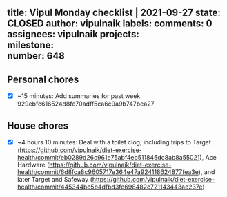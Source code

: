 title:	Vipul Monday checklist | 2021-09-27
state:	CLOSED
author:	vipulnaik
labels:	
comments:	0
assignees:	vipulnaik
projects:	
milestone:	
number:	648
--
## Personal chores

- [x] ~15 minutes: Add summaries for past week 929ebfc616524d8fe70adff5ca6c9a9b747bea27

## House chores

- [x] ~4 hours 10 minutes: Deal with a toilet clog, including trips to Target (https://github.com/vipulnaik/diet-exercise-health/commit/eb0289d26c961e75abf4eb511845dc8ab8a55021), Ace Hardware (https://github.com/vipulnaik/diet-exercise-health/commit/6d8fca8c9605717e364e47a924118624877fea3e), and later Target and Safeway (https://github.com/vipulnaik/diet-exercise-health/commit/445344bc5b4dfbd3fe698482c721143443ac237e)
